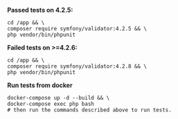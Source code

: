**Passed tests on 4.2.5:**

    cd /app && \
    composer require symfony/validator:4.2.5 && \
    php vendor/bin/phpunit
    
**Failed tests on >=4.2.6:**

    cd /app && \
    composer require symfony/validator:4.2.8 && \
    php vendor/bin/phpunit
    

**Run tests from docker**

    docker-compose up -d --build && \
    docker-compose exec php bash
    # then run the commands described above to run tests.
